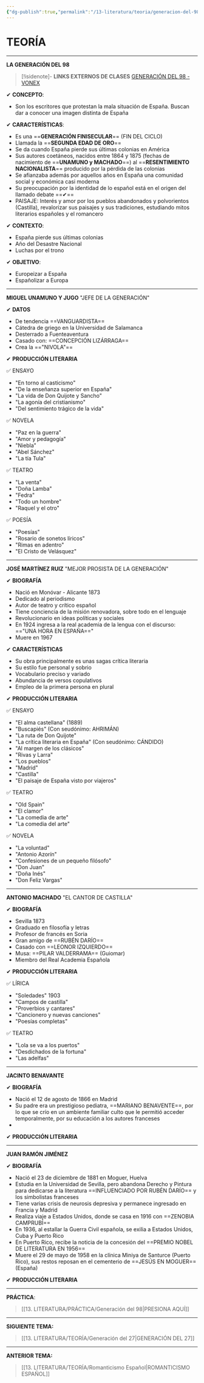 ```yaml
---
{"dg-publish":true,"permalink":"/13-literatura/teoria/generacion-del-98/","tags":["Literatura","Teoría"]}
---
```


# TEORÍA
---
**LA GENERACIÓN DEL 98**

>[!isidenote]- **LINKS EXTERNOS DE CLASES**
>[GENERACIÓN DEL 98 - VONEX](https://www.youtube.com/watch?v=cIfyrt1k6Hc)

✔ **CONCEPTO**:
- Son los escritores que protestan la mala situación de España. Buscan dar a conocer una imagen distinta de España

✔ **CARACTERÍSTICAS**:
- Es una ==**GENERACIÓN FINISECULAR**== (FIN DEL CICLO)
- Llamada la ==**SEGUNDA EDAD DE ORO**== 
- Se da cuando España pierde sus últimas colonias en América
- Sus autores coetáneos, nacidos entre 1864 y 1875 (fechas de nacimiento de ==**UNAMUNO y MACHADO**==) al ==**RESENTIMIENTO NACIONALISTA**== producido por la pérdida de las colonias
- Se afianzaba además por aquellos años en España una comunidad social y económica casi moderna
- Su preocupación por la identidad de lo español está en el origen del llamado debate ==✔==
- PAISAJE: Interés y amor por los pueblos abandonados y polvorientos (Castilla), revalorizar sus paisajes y sus tradiciones, estudiando mitos literarios españoles y el romancero

✔ **CONTEXTO**:
- España pierde sus últimas colonias
- Año del Desastre Nacional
- Luchas por el trono

✔ **OBJETIVO**:
- Europeizar a España
- Españolizar a Europa

---
**MIGUEL UNAMUNO Y JUGO**
"JEFE DE LA GENERACIÓN"

✔ **DATOS**
- De tendencia ==VANGUARDISTA==
- Cátedra de griego en la Universidad de Salamanca
- Desterrado a Fuenteaventura
- Casado con: ==CONCEPCIÓN LIZÁRRAGA==
- Crea la =="NIVOLA"==

✔ **PRODUCCIÓN LITERARIA**

✅ ENSAYO
- "En torno al casticismo"
- "De la enseñanza superior en España"
- "La vida de Don Quijote y Sancho"
- "La agonía del cristianismo"
- "Del sentimiento trágico de la vida"

✅ NOVELA
- "Paz en la guerra"
- "Amor y pedagogía"
- "Niebla"
- "Abel Sánchez"
- "La tía Tula"

✅ TEATRO
- "La venta"
- "Doña Lamba"
- "Fedra"
- "Todo un hombre"
- "Raquel y el otro"

✅ POESÍA
- "Poesías"
- "Rosario de sonetos líricos"
- "Rimas en adentro"
- "El Cristo de Velásquez"

---
**JOSÉ MARTÍNEZ RUIZ**
"MEJOR PROSISTA DE LA GENERACIÓN"

✔ **BIOGRAFÍA**
- Nació en Monóvar - Alicante 1873
- Dedicado al periodismo
- Autor de teatro y crítico español
- Tiene conciencia de la misión renovadora, sobre todo en el lenguaje
- Revolucionario en ideas políticas y sociales
- En 1924 ingresa a la real academia de la lengua con el discurso: =="UNA HORA EN ESPAÑA=="
- Muere en 1967

✔ **CARACTERÍSTICAS**
- Su obra principalmente es unas sagas crítica literaria
- Su estilo fue personal y sobrio
- Vocabulario preciso y variado
- Abundancia de versos copulativos
- Empleo de la primera persona en plural

✔ **PRODUCCIÓN LITERARIA**

✅ ENSAYO
- "El alma castellana" (1889)
- "Buscapiés" (Con seudónimo: AHRIMÁN)
- "La ruta de Don Quijote"
- "La crítica literaria en España" (Con seudónimo: CÁNDIDO)
- "Al margen de los clásicos"
- "Rivas y Larra"
- "Los pueblos"
- "Madrid"
- "Castilla"
- "El paisaje de España visto por viajeros"

✅ TEATRO
- "Old Spain"
- "El clamor"
- "La comedia de arte"
- "La comedia del arte"

✅ NOVELA
- "La voluntad"
- "Antonio Azorín"
- "Confesiones de un pequeño filósofo"
- "Don Juan"
- "Doña Inés"
- "Don Feliz Vargas"

---
**ANTONIO MACHADO**
"EL CANTOR DE CASTILLA"

✔ **BIOGRAFÍA**
- Sevilla 1873
- Graduado en filosofía y letras
- Profesor de francés en Soria
- Gran amigo de ==RUBÉN DARÍO==
- Casado con ==LEONOR IZQUIERDO==
- Musa: ==PILAR VALDERRAMA== (Guiomar)
- Miembro del Real Academia Española

✔ **PRODUCCIÓN LITERARIA**

✅ LÍRICA
- "Soledades" 1903
- "Campos de castilla"
- "Proverbios y cantares"
- "Cancionero y nuevas canciones"
- "Poesías completas"

✅ TEATRO
- "Lola se va a los puertos"
- "Desdichados de la fortuna"
- "Las adelfas"

---
**JACINTO BENAVANTE**

✔ **BIOGRAFÍA**
 - Nació el 12 de agosto de 1866 en Madrid
 - Su padre era un prestigioso pediatra, ==MARIANO BENAVENTE==, por lo que se crío en un ambiente familiar culto que le permitió acceder temporalmente, por su educación a los autores franceses
 - 




✔ **PRODUCCIÓN LITERARIA**



---
**JUAN RAMÓN JIMÉNEZ**

✔ **BIOGRAFÍA**
- Nació el 23 de diciembre de 1881 en Moguer, Huelva
- Estudia en la Universidad de Sevilla, pero abandona Derecho y Pintura para dedicarse a la literatura ==INFLUENCIADO POR RUBÉN DARÍO== y los simbolistas franceses
- Tiene varias crisis de neurosis depresiva y permanece ingresado en Francia y Madrid
- Realiza viaje a Estados Unidos, donde se casa en 1916 con ==ZENOBIA CAMPRUBÍ==
- En 1936, al estallar la Guerra Civil española, se exilia a Estados Unidos, Cuba y Puerto Rico
- En Puerto Rico, recibe la noticia de la concesión del ==PREMIO NOBEL DE LITERATURA EN 1956==
- Muere el 29 de mayo de 1958 en la clínica Miniya de Santurce (Puerto Rico), sus restos reposan en el cementerio de ==JESÚS EN MOGUER== (España)

✔ **PRODUCCIÓN LITERARIA**



---
**PRÁCTICA**:
>[[13. LITERATURA/PRÁCTICA/Generación del 98\|PRESIONA AQUÍ]]

---
**SIGUIENTE TEMA:** 
>[[13. LITERATURA/TEORÍA/Generación del 27\|GENERACIÓN DEL 27]]

---
**ANTERIOR TEMA:** 
>[[13. LITERATURA/TEORÍA/Romanticismo Español\|ROMANTICISMO ESPAÑOL]]

